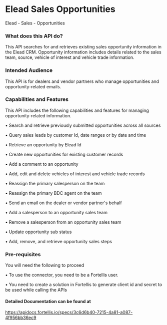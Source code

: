 # Elead Sales Opportunities
 
Elead - Sales - Opportunities

### What does this API do?
This API searches for and retrieves existing sales opportunity information in the Elead CRM. Opportunity information includes details related to the sales team, source, vehicle of interest and vehicle trade information.


### Intended Audience
This API is for dealers and vendor partners who manage opportunities and opportunity-related emails.

### Capabilities and Features
This API includes the following capabilities and features for managing opportunity-related information.

• Search and retrieve previously submitted opportunities across all sources

• Query sales leads by customer Id, date ranges or by date and time

• Retrieve an opportunity by Elead Id

• Create new opportunities for existing customer records

• Add a comment to an opportunity

• Add, edit and delete vehicles of interest and vehicle trade records

• Reassign the primary salesperson on the team

• Reassign the primary BDC agent on the team

• Send an email on the dealer or vendor partner's behalf

• Add a salesperson to an opportunity sales team

• Remove a salesperson from an opportunity sales team

• Update opportunity sub status

• Add, remove, and retrieve opportunity sales steps



### Pre-requisites

You will need the following to proceed

• To use the connector, you need to be a Fortellis user.

• You need to create a solution in Fortellis to generate client id and secret to be used while calling the APIs

#### Detailed Documentation can be found at 


https://apidocs.fortellis.io/specs/3c6d6b40-7215-4a81-a087-4f956bb36ec9